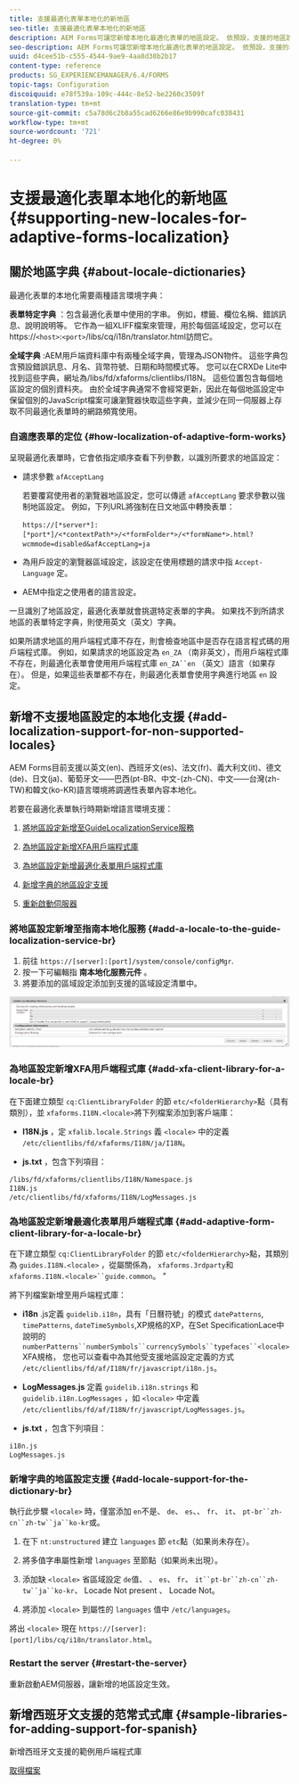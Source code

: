 ```yaml
---
title: 支援最適化表單本地化的新地區
seo-title: 支援最適化表單本地化的新地區
description: AEM Forms可讓您新增本地化最適化表單的地區設定。 依預設，支援的地區設定是英文、法文、德文和日文。
seo-description: AEM Forms可讓您新增本地化最適化表單的地區設定。 依預設，支援的地區設定是英文、法文、德文和日文。
uuid: d4cee51b-c555-4544-9ae9-4aa8d38b2b17
content-type: reference
products: SG_EXPERIENCEMANAGER/6.4/FORMS
topic-tags: Configuration
discoiquuid: e78f539a-109c-444c-8e52-be2260c3509f
translation-type: tm+mt
source-git-commit: c5a78d6c2b8a55cad6266e86e9b990cafc038431
workflow-type: tm+mt
source-wordcount: '721'
ht-degree: 0%

---
```



# 支援最適化表單本地化的新地區 {#supporting-new-locales-for-adaptive-forms-localization}

## 關於地區字典 {#about-locale-dictionaries}

最適化表單的本地化需要兩種語言環境字典：

**表單特定字典** ：包含最適化表單中使用的字串。 例如，標籤、欄位名稱、錯誤訊息、說明說明等。 它作為一組XLIFF檔案來管理，用於每個區域設定，您可以在https://`<host>`:`<port>`/libs/cq/i18n/translator.html訪問它。

**全域字典** :AEM用戶端資料庫中有兩種全域字典，管理為JSON物件。 這些字典包含預設錯誤訊息、月名、貨幣符號、日期和時間模式等。 您可以在CRXDe Lite中找到這些字典，網址為/libs/fd/xfaforms/clientlibs/I18N。 這些位置包含每個地區設定的個別資料夾。 由於全域字典通常不會經常更新，因此在每個地區設定中保留個別的JavaScript檔案可讓瀏覽器快取這些字典，並減少在同一伺服器上存取不同最適化表單時的網路頻寬使用。

### 自適應表單的定位 {#how-localization-of-adaptive-form-works}

呈現最適化表單時，它會依指定順序查看下列參數，以識別所要求的地區設定：

* 請求參數 `afAcceptLang`

   若要覆寫使用者的瀏覽器地區設定，您可以傳遞 `afAcceptLang` 要求參數以強制地區設定。 例如，下列URL將強制在日文地區中轉換表單：

   `https://[*server*]:[*port*]/<*contextPath*>/<*formFolder*>/<*formName*>.html?wcmmode=disabled&afAcceptLang=ja`

* 為用戶設定的瀏覽器區域設定，該設定在使用標題的請求中指 `Accept-Language` 定。

* AEM中指定之使用者的語言設定。

一旦識別了地區設定，最適化表單就會挑選特定表單的字典。 如果找不到所請求地區的表單特定字典，則使用英文（英文）字典。

如果所請求地區的用戶端程式庫不存在，則會檢查地區中是否存在語言程式碼的用戶端程式庫。 例如，如果請求的地區設定為 `en_ZA` （南非英文），而用戶端程式庫不存在，則最適化表單會使用用戶端程式庫 `en_ZA``en` （英文）語言（如果存在）。 但是，如果這些表單都不存在，則最適化表單會使用字典進行地區 `en` 設定。

## 新增不支援地區設定的本地化支援 {#add-localization-support-for-non-supported-locales}

AEM Forms目前支援以英文(en)、西班牙文(es)、法文(fr)、義大利文(it)、德文(de)、日文(ja)、葡萄牙文——巴西(pt-BR、中文-(zh-CN)、中文——台灣(zh-TW)和韓文(ko-KR)語言環境將調適性表單內容本地化。

若要在最適化表單執行時期新增語言環境支援：

1. [將地區設定新增至GuideLocalizationService服務](/help/forms/using/supporting-new-language-localization.md#p-add-a-locale-to-the-guide-localization-service-br-p)

1. [為地區設定新增XFA用戶端程式庫](/help/forms/using/supporting-new-language-localization.md#p-add-xfa-client-library-for-a-locale-br-p)

1. [為地區設定新增最適化表單用戶端程式庫](/help/forms/using/supporting-new-language-localization.md#p-add-adaptive-form-client-library-for-a-locale-br-p)
1. [新增字典的地區設定支援](/help/forms/using/supporting-new-language-localization.md#p-add-locale-support-for-the-dictionary-br-p)
1. [重新啟動伺服器](/help/forms/using/supporting-new-language-localization.md#p-restart-the-server-p)

### 將地區設定新增至指南本地化服務 {#add-a-locale-to-the-guide-localization-service-br}

1. 前往 `https://[server]:[port]/system/console/configMgr`.
1. 按一下可編輯指 **南本地化服務元件** 。
1. 將要添加的區域設定添加到支援的區域設定清單中。

![指南本地化服務](assets/configservice.png)

### 為地區設定新增XFA用戶端程式庫 {#add-xfa-client-library-for-a-locale-br}

在下面建立類型 `cq:ClientLibraryFolder` 的節 `etc/<folderHierarchy>`點（具有類別），並 `xfaforms.I18N.<locale>`將下列檔案添加到客戶端庫：

* **I18N.js** ，定 `xfalib.locale.Strings` 義 `<locale>` 中的定義 `/etc/clientlibs/fd/xfaforms/I18N/ja/I18N`。

* **js.txt** ，包含下列項目：

```
/libs/fd/xfaforms/clientlibs/I18N/Namespace.js
I18N.js
/etc/clientlibs/fd/xfaforms/I18N/LogMessages.js
```

### 為地區設定新增最適化表單用戶端程式庫 {#add-adaptive-form-client-library-for-a-locale-br}

在下建立類型 `cq:ClientLibraryFolder` 的節 `etc/<folderHierarchy>`點，其類別為 `guides.I18N.<locale>` ，從屬關係為， `xfaforms.3rdparty`和 `xfaforms.I18N.<locale>``guide.common`。 &quot;

將下列檔案新增至用戶端程式庫：

* **i18n** .js定義 `guidelib.i18n`，具有「日曆符號」的模式 `datePatterns`, `timePatterns`, `dateTimeSymbols`,XP規格的XP，在Set SpecificationLace中說明的 `numberPatterns``numberSymbols``currencySymbols``typefaces``<locale>`[](https://helpx.adobe.com/content/dam/Adobe/specs/xfa_spec_3_3.pdf)XFA規格， 您也可以查看中為其他受支援地區設定定義的方式 `/etc/clientlibs/fd/af/I18N/fr/javascript/i18n.js`。

* **LogMessages.js** 定義 `guidelib.i18n.strings` 和 `guidelib.i18n.LogMessages` ，如 `<locale>` 中定義 `/etc/clientlibs/fd/af/I18N/fr/javascript/LogMessages.js`。

* **js.txt** ，包含下列項目：

```
i18n.js
LogMessages.js
```

### 新增字典的地區設定支援 {#add-locale-support-for-the-dictionary-br}

執行此步驟 `<locale>` 時，僅當添加 `en`不是、 `de`、 `es`、、 `fr`、 `it`、 `pt-br``zh-cn``zh-tw``ja``ko-kr`或。

1. 在下 `nt:unstructured` 建立 `languages` 節 `etc`點（如果尚未存在）。

1. 將多值字串屬性新增 `languages` 至節點（如果尚未出現）。
1. 添加缺 `<locale>` 省區域設定 `de`值、 、 `es`、 `fr`、 `it``pt-br``zh-cn``zh-tw``ja``ko-kr`、 Locade Not present 、 Locade Not。

1. 將添加 `<locale>` 到屬性的 `languages` 值中 `/etc/languages`。

將出 `<locale>` 現在 `https://[server]:[port]/libs/cq/i18n/translator.html`。

### Restart the server {#restart-the-server}

重新啟動AEM伺服器，讓新增的地區設定生效。

## 新增西班牙文支援的范常式式庫 {#sample-libraries-for-adding-support-for-spanish}

新增西班牙文支援的範例用戶端程式庫

[取得檔案](assets/sample.zip)
